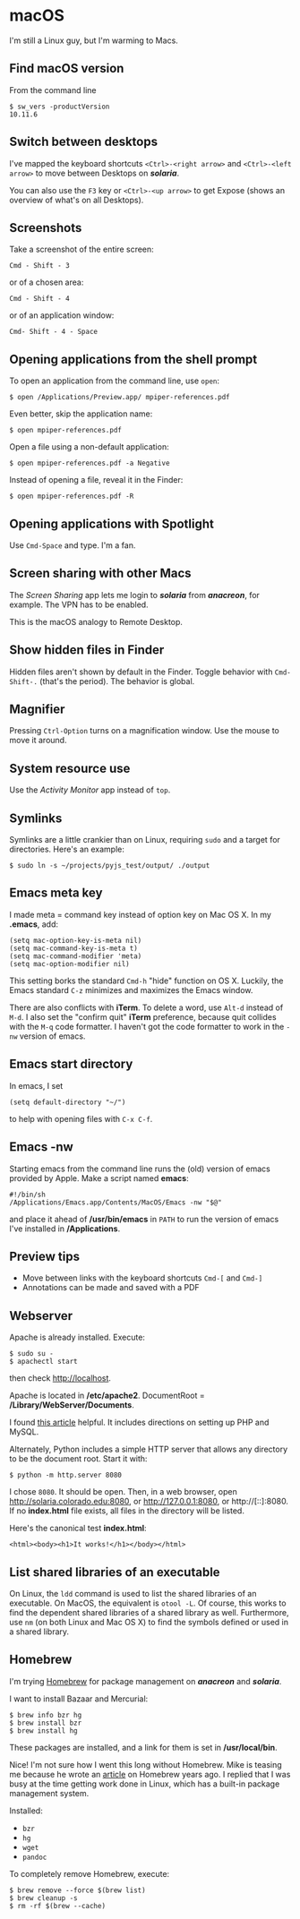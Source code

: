 # macOS

I'm still a Linux guy, but I'm warming to Macs.


## Find macOS version

From the command line

    $ sw_vers -productVersion
	10.11.6


## Switch between desktops

I've mapped the keyboard shortcuts `<Ctrl>-<right arrow>` and
`<Ctrl>-<left arrow>` to move between Desktops on ***solaria***.

You can also use the `F3` key or `<Ctrl>-<up arrow>` to get Expose (shows an overview of
what's on all Desktops).

## Screenshots

Take a screenshot of the entire screen:

	Cmd - Shift - 3

or of a chosen area:

	Cmd - Shift - 4

or of an application window:

	Cmd- Shift - 4 - Space

## Opening applications from the shell prompt

To open an application from the command line, use `open`:

	$ open /Applications/Preview.app/ mpiper-references.pdf

Even better, skip the application name:

	$ open mpiper-references.pdf

Open a file using a non-default application:

    $ open mpiper-references.pdf -a Negative

Instead of opening a file, reveal it in the Finder:

    $ open mpiper-references.pdf -R


## Opening applications with Spotlight

Use `Cmd-Space` and type. I'm a fan.

## Screen sharing with other Macs

The *Screen Sharing* app lets me login to ***solaria*** from ***anacreon***,
for example. The VPN has to be enabled.

This is the macOS analogy to Remote Desktop.

## Show hidden files in Finder

Hidden files aren't shown by default in the Finder.
Toggle behavior with `Cmd-Shift-.` (that's the period).
The behavior is global.

## Magnifier

Pressing `Ctrl-Option` turns on a magnification window.
Use the mouse to move it around.

## System resource use

Use the *Activity Monitor* app instead of `top`.

## Symlinks

Symlinks are a little crankier than on Linux, requiring `sudo` and a
target for directories. Here's an example:

	$ sudo ln -s ~/projects/pyjs_test/output/ ./output

## Emacs meta key

I made meta = command key instead of option key on Mac OS X. In my
**.emacs**, add:

	(setq mac-option-key-is-meta nil)
	(setq mac-command-key-is-meta t)
	(setq mac-command-modifier 'meta)
	(setq mac-option-modifier nil)

This setting borks the standard `Cmd-h` "hide" function on OS X.
Luckily, the Emacs standard `C-z` minimizes and maximizes the Emacs
window.

There are also conflicts with **iTerm**.
To delete a word, use `Alt-d` instead of `M-d`.
I also set the "confirm quit" **iTerm** preference,
because quit collides with the `M-q` code formatter.
I haven't got the code formatter to work in the `-nw` version of emacs.

## Emacs start directory

In emacs, I set

	(setq default-directory "~/")

to help with opening files with `C-x C-f`.

## Emacs -nw

Starting emacs from the command line runs the (old) version of emacs
provided by Apple.
Make a script named **emacs**:

	#!/bin/sh
	/Applications/Emacs.app/Contents/MacOS/Emacs -nw "$@"

and place it ahead of **/usr/bin/emacs** in `PATH` to run the
version of emacs I've installed in **/Applications**.

## Preview tips

* Move between links with the keyboard shortcuts `Cmd-[` and `Cmd-]`
* Annotations can be made and saved with a PDF

## Webserver

Apache is already installed. Execute:

	$ sudo su -
	$ apachectl start

then check [http://localhost](http://localhost).

Apache is located in **/etc/apache2**. 
DocumentRoot = **/Library/WebServer/Documents**.

I found [this article](http://jason.pureconcepts.net/2012/10/install-apache-php-mysql-mac-os-x/) helpful.
It includes directions on setting up PHP and MySQL.

Alternately,
Python includes a simple HTTP server
that allows any directory to be the document root.
Start it with:

    $ python -m http.server 8080

I chose `8080`. It should be open.
Then, in a web browser, open http://solaria.colorado.edu:8080,
or http://127.0.0.1:8080,
or http://[::]:8080.
If no **index.html** file exists,
all files in the directory will be listed.

Here's the canonical test **index.html**:

    <html><body><h1>It works!</h1></body></html>


## List shared libraries of an executable

On Linux,
the `ldd` command is used to list the shared libraries of an executable.
On MacOS,
the equivalent is `otool -L`. Of course, this works to find the dependent shared libraries of a shared library as well. Furthermore, use `nm` (on both Linux and Mac OS X) to find the symbols defined or used in a shared library.


## Homebrew

I'm trying [Homebrew](http://brew.sh/) for package management
on ***anacreon*** and ***solaria***.

I want to install Bazaar and Mercurial:

	$ brew info bzr hg
	$ brew install bzr
	$ brew install hg

These packages are installed,
and a link for them is set in **/usr/local/bin**.

Nice!  I'm not sure how I went this long without Homebrew.  Mike is
teasing me because he wrote an
[article](http://michaelgalloy.com/2010/01/04/homebrew.html) on
Homebrew years ago.  I replied that I was busy at the time getting
work done in Linux, which has a built-in package management system.

Installed:

* `bzr`
* `hg`
* `wget`
* `pandoc`

To completely remove Homebrew, execute:

```
$ brew remove --force $(brew list)
$ brew cleanup -s
$ rm -rf $(brew --cache)
```
